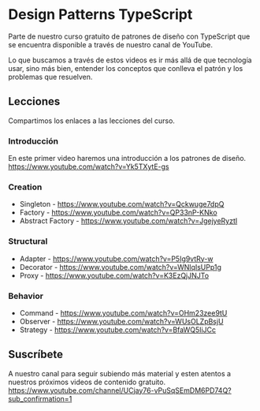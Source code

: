 # Design Patterns TypeScript
Parte de nuestro curso gratuito de patrones de diseño con TypeScript que se encuentra disponible a través de nuestro canal de YouTube.

Lo que buscamos a través de estos videos es ir más allá de que tecnología usar, sino más bien, entender los conceptos que conlleva el patrón y los problemas que resuelven.

## Lecciones
Compartimos los enlaces a las lecciones del curso.

### Introducción
En este primer video haremos una introducción a los patrones de diseño.
https://www.youtube.com/watch?v=Yk5TXytE-gs

### Creation
* Singleton - https://www.youtube.com/watch?v=Qckwuge7dpQ
* Factory - https://www.youtube.com/watch?v=QP33nP-KNko
* Abstract Factory - https://www.youtube.com/watch?v=JgejyeRyztI

### Structural
* Adapter - https://www.youtube.com/watch?v=P5Ig9vtRy-w
* Decorator - https://www.youtube.com/watch?v=WNlqIsUPp1g
* Proxy - https://www.youtube.com/watch?v=K3EzQjJNJTo

### Behavior
* Command - https://www.youtube.com/watch?v=OHm23zee9tU
* Observer - https://www.youtube.com/watch?v=WUsOLZpBsjU
* Strategy - https://www.youtube.com/watch?v=BfaWQ5IiJCc

## Suscríbete
A nuestro canal para seguir subiendo más material y esten atentos a nuestros próximos videos de contenido gratuito.
https://www.youtube.com/channel/UCjay76-vPuSqSEmDM6PD74Q?sub_confirmation=1
